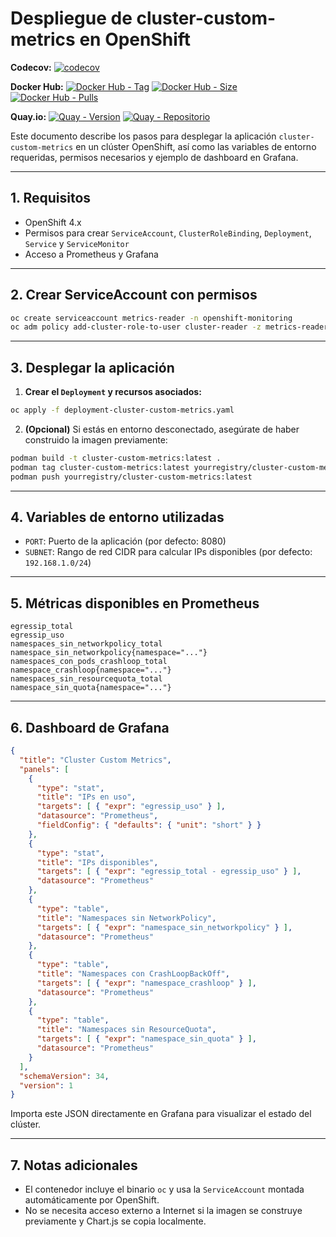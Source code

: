 # Despliegue de cluster-custom-metrics en OpenShift

**Codecov:**
[![codecov](https://codecov.io/github/jandradap/cluster-custom-metrics/branch/develop/graph/badge.svg?token=3XICVV1DMD)](https://codecov.io/github/jandradap/cluster-custom-metrics)

**Docker Hub:**
[![Docker Hub - Tag](https://img.shields.io/docker/v/jorgeandrada/cluster-custom-metrics?label=version&sort=semver)](https://hub.docker.com/r/jorgeandrada/cluster-custom-metrics)
[![Docker Hub - Size](https://img.shields.io/docker/image-size/jorgeandrada/cluster-custom-metrics/latest)](https://hub.docker.com/r/jorgeandrada/cluster-custom-metrics)
[![Docker Hub - Pulls](https://img.shields.io/docker/pulls/jorgeandrada/cluster-custom-metrics)](https://hub.docker.com/r/jorgeandrada/cluster-custom-metrics)

**Quay.io:**
[![Quay - Version](https://img.shields.io/badge/quay.io-latest-red)](https://quay.io/repository/jandradap/cluster-custom-metrics)
[![Quay - Repositorio](https://img.shields.io/badge/Quay.io-cluster--custom--metrics-blue?logo=redhat)](https://quay.io/repository/jandradap/cluster-custom-metrics)


Este documento describe los pasos para desplegar la aplicación `cluster-custom-metrics` en un clúster OpenShift, así como las variables de entorno requeridas, permisos necesarios y ejemplo de dashboard en Grafana.

---

## 1. Requisitos

- OpenShift 4.x
- Permisos para crear `ServiceAccount`, `ClusterRoleBinding`, `Deployment`, `Service` y `ServiceMonitor`
- Acceso a Prometheus y Grafana

---

## 2. Crear ServiceAccount con permisos

```bash
oc create serviceaccount metrics-reader -n openshift-monitoring
oc adm policy add-cluster-role-to-user cluster-reader -z metrics-reader -n openshift-monitoring
```

---

## 3. Desplegar la aplicación

1. **Crear el `Deployment` y recursos asociados:**

```bash
oc apply -f deployment-cluster-custom-metrics.yaml
```

2. **(Opcional)** Si estás en entorno desconectado, asegúrate de haber construido la imagen previamente:

```bash
podman build -t cluster-custom-metrics:latest .
podman tag cluster-custom-metrics:latest yourregistry/cluster-custom-metrics:latest
podman push yourregistry/cluster-custom-metrics:latest
```

---

## 4. Variables de entorno utilizadas

- `PORT`: Puerto de la aplicación (por defecto: 8080)
- `SUBNET`: Rango de red CIDR para calcular IPs disponibles (por defecto: `192.168.1.0/24`)

---

## 5. Métricas disponibles en Prometheus

```text
egressip_total
egressip_uso
namespaces_sin_networkpolicy_total
namespace_sin_networkpolicy{namespace="..."}
namespaces_con_pods_crashloop_total
namespace_crashloop{namespace="..."}
namespaces_sin_resourcequota_total
namespace_sin_quota{namespace="..."}
```

---

## 6. Dashboard de Grafana

```json
{
  "title": "Cluster Custom Metrics",
  "panels": [
    {
      "type": "stat",
      "title": "IPs en uso",
      "targets": [ { "expr": "egressip_uso" } ],
      "datasource": "Prometheus",
      "fieldConfig": { "defaults": { "unit": "short" } }
    },
    {
      "type": "stat",
      "title": "IPs disponibles",
      "targets": [ { "expr": "egressip_total - egressip_uso" } ],
      "datasource": "Prometheus"
    },
    {
      "type": "table",
      "title": "Namespaces sin NetworkPolicy",
      "targets": [ { "expr": "namespace_sin_networkpolicy" } ],
      "datasource": "Prometheus"
    },
    {
      "type": "table",
      "title": "Namespaces con CrashLoopBackOff",
      "targets": [ { "expr": "namespace_crashloop" } ],
      "datasource": "Prometheus"
    },
    {
      "type": "table",
      "title": "Namespaces sin ResourceQuota",
      "targets": [ { "expr": "namespace_sin_quota" } ],
      "datasource": "Prometheus"
    }
  ],
  "schemaVersion": 34,
  "version": 1
}
```

Importa este JSON directamente en Grafana para visualizar el estado del clúster.

---

## 7. Notas adicionales

- El contenedor incluye el binario `oc` y usa la `ServiceAccount` montada automáticamente por OpenShift.
- No se necesita acceso externo a Internet si la imagen se construye previamente y Chart.js se copia localmente.
